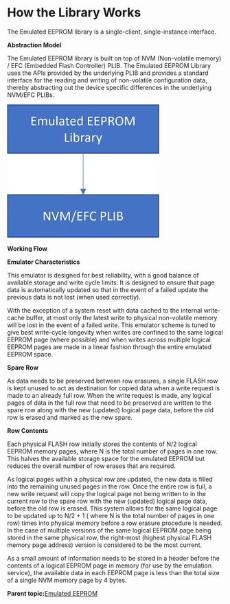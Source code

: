 # How the Library Works

The Emulated EEPROM library is a single-client, single-instance interface.

**Abstraction Model**

The Emulated EEPROM library is built on top of NVM \(Non-volatile memory\) / EFC \(Embedded Flash Controller\) PLIB. The Emulated EEPROM Library uses the APIs provided by the underlying PLIB and provides a standard interface for the reading and writing of non-volatile configuration data, thereby abstracting out the device specific differences in the underlying NVM/EFC PLIBs.

![emulated_eeprom_abstraction_model](GUID-D60F3328-C67C-4F0A-9C53-EACF01416538-low.png)

**Working Flow**

**Emulator Characteristics**

This emulator is designed for best reliability, with a good balance of available storage and write cycle limits. It is designed to ensure that page data is automatically updated so that in the event of a failed update the previous data is not lost \(when used correctly\).

With the exception of a system reset with data cached to the internal write-cache buffer, at most only the latest write to physical non-volatile memory will be lost in the event of a failed write. This emulator scheme is tuned to give best write-cycle longevity when writes are confined to the same logical EEPROM page \(where possible\) and when writes across multiple logical EEPROM pages are made in a linear fashion through the entire emulated EEPROM space.

**Spare Row**

As data needs to be preserved between row erasures, a single FLASH row is kept unused to act as destination for copied data when a write request is made to an already full row. When the write request is made, any logical pages of data in the full row that need to be preserved are written to the spare row along with the new \(updated\) logical page data, before the old row is erased and marked as the new spare.

**Row Contents**

Each physical FLASH row initially stores the contents of N/2 logical EEPROM memory pages, where N is the total number of pages in one row. This halves the available storage space for the emulated EEPROM but reduces the overall number of row erases that are required.

As logical pages within a physical row are updated, the new data is filled into the remaining unused pages in the row. Once the entire row is full, a new write request will copy the logical page not being written to in the current row to the spare row with the new \(updated\) logical page data, before the old row is erased. This system allows for the same logical page to be updated up to N/2 + 1 \( where N is the total number of pages in one row\) times into physical memory before a row erasure procedure is needed. In the case of multiple versions of the same logical EEPROM page being stored in the same physical row, the right-most \(highest physical FLASH memory page address\) version is considered to be the most current.

As a small amount of information needs to be stored in a header before the contents of a logical EEPROM page in memory \(for use by the emulation service\), the available data in each EEPROM page is less than the total size of a single NVM memory page by 4 bytes.

**Parent topic:**[Emulated EEPROM](GUID-7D1381D7-9A05-495B-B0A8-D195FA444618.md)

